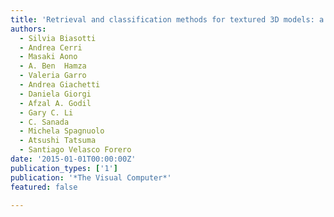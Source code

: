 ```yaml
---
title: 'Retrieval and classification methods for textured 3D models: a comparative study'
authors:
  - Silvia Biasotti
  - Andrea Cerri
  - Masaki Aono
  - A. Ben  Hamza
  - Valeria Garro
  - Andrea Giachetti
  - Daniela Giorgi
  - Afzal A. Godil
  - Gary C. Li
  - C. Sanada
  - Michela Spagnuolo
  - Atsushi Tatsuma
  - Santiago Velasco Forero
date: '2015-01-01T00:00:00Z'
publication_types: ['1']
publication: '*The Visual Computer*'
featured: false

---
```


